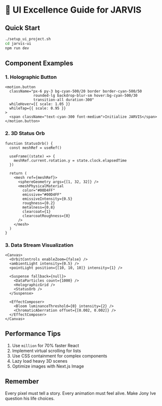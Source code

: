 # 🎨 UI Excellence Guide for JARVIS

## Quick Start
```bash
./setup_ui_project.sh
cd jarvis-ui
npm run dev
```

## Component Examples

### 1. Holographic Button
```tsx
<motion.button
  className="px-6 py-3 bg-cyan-500/20 border border-cyan-500/50 
             rounded-lg backdrop-blur-sm hover:bg-cyan-500/30 
             transition-all duration-300"
  whileHover={{ scale: 1.05 }}
  whileTap={{ scale: 0.95 }}
>
  <span className="text-cyan-300 font-medium">Initialize JARVIS</span>
</motion.button>
```

### 2. 3D Status Orb
```tsx
function StatusOrb() {
  const meshRef = useRef()
  
  useFrame((state) => {
    meshRef.current.rotation.y = state.clock.elapsedTime
  })
  
  return (
    <mesh ref={meshRef}>
      <sphereGeometry args={[1, 32, 32]} />
      <meshPhysicalMaterial
        color="#00D4FF"
        emissive="#00D4FF"
        emissiveIntensity={0.5}
        roughness={0.2}
        metalness={0.8}
        clearcoat={1}
        clearcoatRoughness={0}
      />
    </mesh>
  )
}
```

### 3. Data Stream Visualization
```tsx
<Canvas>
  <OrbitControls enableZoom={false} />
  <ambientLight intensity={0.5} />
  <pointLight position={[10, 10, 10]} intensity={1} />
  
  <Suspense fallback={null}>
    <DataParticles count={1000} />
    <HolographicGrid />
    <StatusOrb />
  </Suspense>
  
  <EffectComposer>
    <Bloom luminanceThreshold={0} intensity={2} />
    <ChromaticAberration offset={[0.002, 0.002]} />
  </EffectComposer>
</Canvas>
```

## Performance Tips
1. Use `million` for 70% faster React
2. Implement virtual scrolling for lists
3. Use CSS containment for complex components
4. Lazy load heavy 3D scenes
5. Optimize images with Next.js Image

## Remember
Every pixel must tell a story. Every animation must feel alive.
Make Jony Ive question his life choices.
